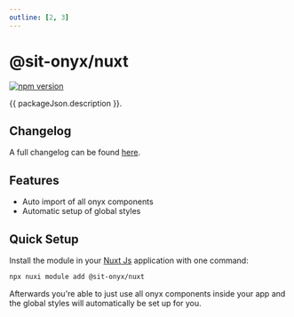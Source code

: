 ```yaml
---
outline: [2, 3]
---
```


<script lang="ts" setup>
import packageJson from "../../../../../packages/nuxt/package.json";
</script>

# @sit-onyx/nuxt

<div class="hide-external-link">

[![npm version](https://badge.fury.io/js/@sit-onyx%2Fnuxt.svg)](https://www.npmjs.com/package/@sit-onyx/nuxt)

</div>

{{ packageJson.description }}.

## Changelog

A full changelog can be found [here](/development/packages/changelogs/nuxt).

## Features

- Auto import of all onyx components
- Automatic setup of global styles

## Quick Setup

Install the module in your [Nuxt Js](https://nuxt.com/) application with one command:

```bash
npx nuxi module add @sit-onyx/nuxt
```

Afterwards you're able to just use all onyx components inside your app and the global styles will automatically be set up for you.
